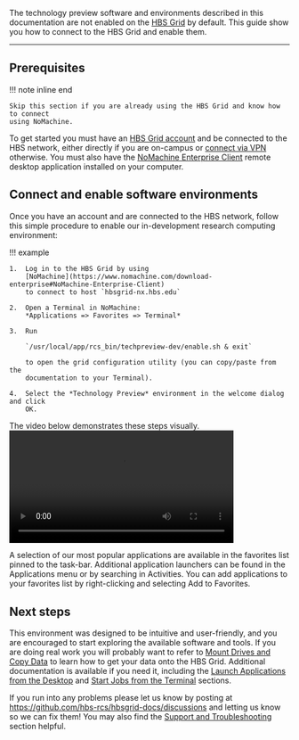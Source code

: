 
The technology preview software and environments described in this documentation
are not enabled on the [HBS Grid](https://grid.rcs.hbs.org) by default. This
guide show you how to connect to the HBS Grid and enable them.

---

## Prerequisites

!!! note inline end

    Skip this section if you are already using the HBS Grid and know how to connect
    using NoMachine. 
    
To get started you must have an
[HBS Grid account](../support/account-requests.md)
and be connected to the HBS network, either directly if you are on-campus or
[connect via VPN](https://www.hbs.edu/research-computing-services/Shared%20Documents/Grid/two-step_vpn_qrg_updated_pdf_1.pdf)
otherwise. You must also have the 
[NoMachine Enterprise Client](https://www.nomachine.com/download-enterprise#NoMachine-Enterprise-Client)
remote desktop application installed on your computer.

## Connect and enable software environments

Once you have an account and are connected to the HBS network, follow this
simple procedure to enable our in-development research computing environment:

!!! example

    1.  Log in to the HBS Grid by using
        [NoMachine](https://www.nomachine.com/download-enterprise#NoMachine-Enterprise-Client)
        to connect to host `hbsgrid-nx.hbs.edu`
     
    2.  Open a Terminal in NoMachine:
        *Applications => Favorites => Terminal*
     
    3.  Run
     
        `/usr/local/app/rcs_bin/techpreview-dev/enable.sh & exit`
     
        to open the grid configuration utility (you can copy/paste from the
        documentation to your Terminal).
     
    4.  Select the *Technology Preview* environment in the welcome dialog and click
        OK.

The video below demonstrates these steps visually.
<video width="80%" controls>
  <source src="../media/enable.mp4" type="video/mp4">
Your browser does not support the video tag.
</video> 

A selection of our most popular applications are available in the favorites list
pinned to the task-bar. Additional application launchers can be found in the
Applications menu or by searching in Activities. You can add applications to
your favorites list by right-clicking and selecting Add to Favorites.

## Next steps

This environment was designed to be intuitive and user-friendly, and
you are encouraged to start exploring the available software and tools. If you
are doing real work you will probably want to refer to [Mount Drives and Copy
Data](syncfiles.md) to learn how to get your data onto the HBS Grid. Additional
documentation is available if you need it, including the [Launch
Applications from the Desktop](menulaunch.md) and [Start Jobs from the
Terminal](commandline.md) sections.

If you run into any problems please let us know by posting at
<https://github.com/hbs-rcs/hbsgrid-docs/discussions>  and letting us know so we
can fix them! You may also find the [Support and Troubleshooting](../support/trouble.md)
section helpful.
